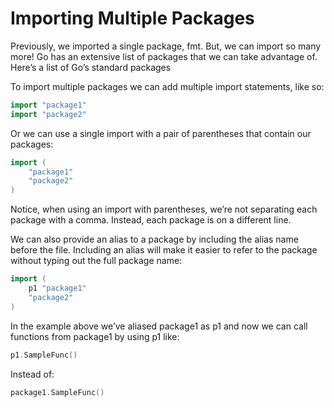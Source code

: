 # Importing Multiple Packages

Previously, we imported a single package, fmt. But, we can import so many more! Go has an extensive list of packages that we can take advantage of. Here’s a list of Go’s standard packages

To import multiple packages we can add multiple import statements, like so:

```go
import "package1"
import "package2"
```

Or we can use a single import with a pair of parentheses that contain our packages:

```go
import (
    "package1"
    "package2"
)
```

Notice, when using an import with parentheses, we’re not separating each package with a comma. Instead, each package is on a different line.

We can also provide an alias to a package by including the alias name before the file. Including an alias will make it easier to refer to the package without typing out the full package name:

```go
import (
    p1 "package1"
    "package2"
)
```

In the example above we’ve aliased package1 as p1 and now we can call functions from package1 by using p1 like:

```go
p1.SampleFunc()
```

Instead of:

```go
package1.SampleFunc()
```
